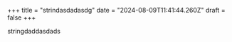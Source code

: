 +++
title = "strindasdadasdg"
date = "2024-08-09T11:41:44.260Z"
draft = false
+++

  stringdaddasdads
        